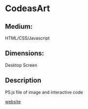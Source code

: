 # CodeasArt
## Medium:
HTML/CSS/Javascript
## Dimensions:
Desktop Screen
## Description
P5.js file of image and interactive code

[website](https://michaelhow650.github.io)
